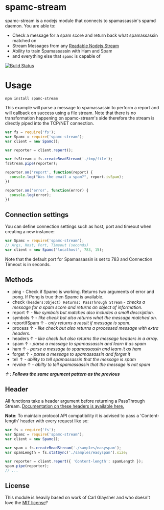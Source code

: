 # spamc-stream

spamc-stream is a nodejs module that connects to spamassassin's spamd daemon. You are able to:

  - Check a message for a spam score and return back what spamassassin matched on
  - Stream Messages from any [Readable Nodejs Stream](https://nodejs.org/api/stream.html#stream_class_stream_readable)
  - Ability to train Spamassassin with Ham and Spam
  - and everything else that `spamc` is capable of


[![Build Status](https://travis-ci.org/schahriar/spamc-stream.svg)](https://travis-ci.org/schahriar/spamc-stream)

# Usage
```
npm install spamc-stream
```

This example will parse a message to spamassassin to perform a report and will callback on success using a file stream. Note that there is no transformation happening on spamc-stream's side therefore the stream is directly piped into the TCP/NET connection. 

```javascript
var fs = require('fs');
var Spamc = require('spamc-stream');
var client = new Spamc();

var reporter = client.report();

var fsStream = fs.createReadStream('./tmp/file');
fsStream.pipe(reporter);

reporter.on('report', function(report) {
  console.log("Was the email a spam?", report.isSpam);
})

reporter.on('error', function(error) {
  console.log(error);
})
```

## Connection settings
You can define connection settings such as host, port and timeout when creating a new instance:
```javascript
var Spamc = require('spamc-stream');
// Args, Host, Port, Timeout (seconds)
var client = new Spamc('localhost', 783, 15);
```
Note that the default port for Spamassassin is set to 783 and Connection Timeout is in seconds.

## Methods
- ping - Check if Spamc is working. Returns two arguments of error and pong. If Pong is true then Spamc is available.
- check `(headers:Object) Returns: PassThrough Stream` - *checks a message for a spam score and returns an object of information.* 
- report ↑ - *like symbols but matches also includes a small description.*
- symbols ↑  - *like check but also returns what the message matched on.*
- reportIfSpam ↑ - *only returns a result if message is spam.*
- process ↑ - *like check but also returns a processed message with extra headers.*
- headers ↑ - *like check but also returns the message headers in a array.*
- spam ↑ - *parse a message to spamassassin and learn it as spam*
- ham ↑ - *parse a message to spamassassin and learn it as ham*
- forget ↑ - *parse a message to spamassassin and forget it*
- tell ↑ - *ability to tell spamassassin that the message is spam*
- revoke ↑ - *abilty to tell spamassassin that the message is not spam*

***↑ : Follows the same argument pattern as the previous***

## Header
All functions take a header argument before returning a PassThrough Stream. [Documentation on these headers is available here.](https://svn.apache.org/repos/asf/spamassassin/trunk/spamd/PROTOCOL)

**Note:** To maintain protocol API compatibility it is advised to pass a 'Content-length' header with every request like so:
```javascript
var fs = require('fs');
var Spamc = require('spamc-stream');
var client = new Spamc();

var spam = fs.createReadStream('./samples/easyspam');
var spamLength = fs.statSync('./samples/easyspam').size;

var reporter = client.report({ 'Content-length': spamLength });
spam.pipe(reporter);
// ...
```

## License
This module is heavily based on work of Carl Glaysher and who doesn't love the [MIT license](https://raw.githubusercontent.com/schahriar/blackwall/master/LICENSE)?